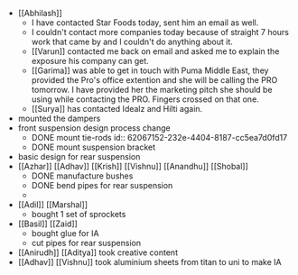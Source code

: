 - [[Abhilash]]
	- I have contacted Star Foods today, sent him an email as well.
	- I couldn't contact more companies today because of straight 7 hours work that came by and I couldn't do anything about it.
	- [[Varun]] contacted me back on email and asked me to explain the exposure his company can get.
	- [[Garima]] was able to get in touch with Puma Middle East, they provided the Pro's office extention and she will be calling the PRO tomorrow. I have provided her the marketing pitch she should be using while contacting the PRO. Fingers crossed on that one.
	- [[Surya]] has contacted Idealz and Hilti again.
- mounted the dampers
- front suspension design process change
	- DONE mount tie-rods
	  id:: 62067152-232e-4404-8187-cc5ea7d0fd17
	- DONE mount suspension bracket
- basic design for rear suspension
- [[Azhar]] [[Adhav]] [[Krish]] [[Vishnu]] [[Anandhu]] [[Shobal]]
	- DONE manufacture bushes
	- DONE bend pipes for rear suspension
	-
- [[Adil]] [[Marshal]]
	- bought 1 set of sprockets
- [[Basil]] [[Zaid]]
	- bought glue for IA
	- cut pipes for rear suspension
- [[Anirudh]] [[Aditya]] took creative content
- [[Adhav]] [[Vishnu]] took aluminium sheets from titan to uni to make IA